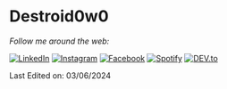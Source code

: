 # Destroid0w0

<div>
<i>Follow me around the web:</i><br>

  <!-- <a target="_blank" href="https://www.linkedin.com/in/absphreak/">🇱​🇮​🇳​🇰​🇪​🇩​🇮​🇳​</a> ●
  <a target="_blank" href="https://www.instagram.com/absphreak/">🇮​🇳​🇸​🇹​🇦​🇬​🇷​🇦​🇲​</a> ●
  <a target="_blank" href="https://www.facebook.com/originalphreak/">🇫​🇦​🇨​🇪​🇧​🇴​🇴​🇰​</a> ●
  <a target="_blank" href="https://open.spotify.com/user/0170agi99s5hh187g7mtz245b">🇸​🇵​🇴​🇹​🇮​🇫​🇾​</a>
  <a target="_blank" href="https://dev.to/ABSphreak">🇸​🇵​🇴​🇹​🇮​🇫​🇾​</a> -->

<a href="https://www.linkedin.com/in/absphreak" target="_blank"><img src="#" alt="LinkedIn"></a>
<a href="https://www.instagram.com/absphreak" target="_blank"><img src="#" alt="Instagram"></a>
<a href="https://www.facebook.com/originalphreak" target="_blank"><img src="#" alt="Facebook"></a>
<a href="https://open.spotify.com/user/0170agi99s5hh187g7mtz245b" target="_blank"><img src="#" alt="Spotify"></a>
<a href="https://dev.to/ABSphreak" target="_blank"><img src="" alt="DEV.to"></a>
</div>
Last Edited on: 03/06/2024

